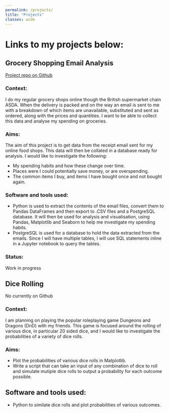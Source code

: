 ```yaml
---
permalink: /projects/
title: "Projects"
classes: wide
---
```


# Links to my projects below:

## Grocery Shopping Email Analysis
[Project repo on Github](https://github.com/Richard-D-Todd/Extract-Email)

### Context:
I do my regular grocery shops online though the British supermarket chain ASDA. When the delivery is packed and on the way an email is sent to me with a breakdown of which items are unavailable, substituted and sent as ordered, along with the prices and quantities. I want to be able to collect this data and analyse my spending on groceries.

### Aims:
The aim of this project is to get data from the receipt email sent for my online food shops. This data will then be collated in a database ready for analysis. I would like to investigate the following:
* My spending habits and how these change over time.
* Places were I could potentially save money, or are overspending.
* The common items I buy, and items I have bought once and not bought again.

### Software and tools used:
* Python is used to extract the contents of the email files, convert them to Pandas DataFrames and then export to .CSV files and a PostgreSQL database. It will then be used for analysis and visualisation, using Pandas, Matplotlib and Seaborn to help me investigate my spending habits.
* PostgreSQL is used for a database to hold the data extracted from the emails. Since I will have multiple tables, I will use SQL statements inline in a Jupyter notebook to query the tables.

### Status:
Work in progress

## Dice Rolling
No currently on Github

### Context:
I am planning on playing the popular roleplaying game Dungeons and Dragons (DnD) with my friends. This game is focused around the rolling of various dice, in particular 20 sided dice, and I would like to investigate the probabilities of a variety of dice rolls.

### Aims:
* Plot the probabilities of various dice rolls in Matplotlib.
* Write a script that can take an input of any combination of dice to roll and simulate mutiple dice rolls to output a probability for each outcome possible.

## Software and tools used:
* Python to similate dice rolls and plot probabilities of various outcomes.